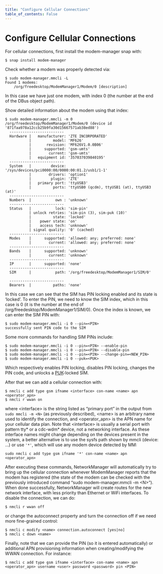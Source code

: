 ```yaml
---
title: "Configure Cellular Connections"
table_of_contents: False
---
```


# Configure Cellular Connections

For cellular connections, first install the modem-manager snap with:
```
$ snap install modem-manager
```

Check whether a modem was properly detected via:

```
$ sudo modem-manager.mmcli -L
Found 1 modems:
	/org/freedesktop/ModemManager1/Modem/0 [description]
```

In this case we have just one modem, with index 0 (the number at the end of the DBus object path).

Show detailed information about the modem using that index:

```
$ sudo modem-manager.mmcli -m 0
/org/freedesktop/ModemManager1/Modem/0 (device id '871faa978a12ccb25b9fa30d15667571ab38ed88')
  -------------------------
  Hardware |   manufacturer: 'ZTE INCORPORATED'
           |          model: 'MF626'
           |       revision: 'MF626V1.0.0B06'
           |      supported: 'gsm-umts'
           |        current: 'gsm-umts'
           |   equipment id: '357037039840195'
  -------------------------
  System   |         device: '/sys/devices/pci0000:00/0000:00:01.2/usb1/1-1'
           |        drivers: 'option1'
           |         plugin: 'ZTE'
           |   primary port: 'ttyUSB3'
           |          ports: 'ttyUSB0 (qcdm), ttyUSB1 (at), ttyUSB3 (at)'
  -------------------------
  Numbers  |           own : 'unknown'
  -------------------------
  Status   |           lock: 'sim-pin'
           | unlock retries: 'sim-pin (3), sim-puk (10)'
           |          state: 'locked'
           |    power state: 'on'
           |    access tech: 'unknown'
           | signal quality: '0' (cached)
  -------------------------
  Modes    |      supported: 'allowed: any; preferred: none'
           |        current: 'allowed: any; preferred: none'
  -------------------------
  Bands    |      supported: 'unknown'
           |        current: 'unknown'
  -------------------------
  IP       |      supported: 'none'
  -------------------------
  SIM      |           path: '/org/freedesktop/ModemManager1/SIM/0'

  -------------------------
  Bearers  |          paths: 'none'
```

In this case we can see that the SIM has PIN locking enabled and its state is
‘locked’. To enter the PIN, we need to know the SIM index, which in this
case is 0 (it is the number at the end of /org/freedesktop/ModemManager1/SIM/0).
Once the index is known, we can enter the SIM PIN with:

```
$ sudo modem-manager.mmcli -i 0 --pin=<PIN>
successfully sent PIN code to the SIM
```

Some more commands for handling SIM PINs include:

```
$ sudo modem-manager.mmcli -i 0 --pin=<PIN> --enable-pin
$ sudo modem-manager.mmcli -i 0 --pin=<PIN> --disable-pin
$ sudo modem-manager.mmcli -i 0 --pin=<PIN> --change-pin=<NEW_PIN>
$ sudo modem-manager.mmcli -i 0 --puk=<PUK>
```

Which respectively enables PIN locking, disables PIN locking, changes the PIN code,
and unlocks a [PUK](https://en.wikipedia.org/wiki/Personal_unblocking_code)-locked SIM.

After that we can add a cellular connection with:

```
$ nmcli c add type gsm ifname <interface> con-name <name> apn <operator_apn>
$ nmcli r wwan on
```

where &lt;interface&gt; is the string listed as “primary port” in the
output from `sudo mmcli -m <N>` (as previously described),
&lt;name&gt; is an arbitrary name used to identify the connection, and
&lt;operator_apn&gt; is the APN name for your cellular data plan.
Note that &lt;interface&gt; is usually a serial port with pattern
tty\* or a cdc-wdm\* device, not a networking interface. As these
interface names might change depending on the devices present in the
system, a better alternative is to use the sysfs path shown by mmcli
(device: ...) or use `'*'`, which will use any modem device detected
by MM:

```
sudo nmcli c add type gsm ifname '*' con-name <name> apn <operator_apn>
```

After executing these commands, NetworkManager will automatically try to bring up
the cellular connection whenever ModemManager reports that the modem has
registered (the state of the modem can be checked with the previously introduced
command “sudo modem-manager.mmcli -m &lt;N&gt;”). When done successfully, NetworkManager
will create routes for the new network interface, with less priority than
Ethernet or WiFi interfaces. To disable the connection, we can do:

```
$ nmcli r wwan off
```

or change the autoconnect property and turn the connection off if we need more
fine-grained control:

```
$ nmcli c modify <name> connection.autoconnect [yes|no]
$ nmcli c down <name>
```

Finally, note that we can provide the PIN (so it is entered
automatically) or additional APN provisioning information when
creating/modifying the WWAN connection.  For instance:

```
$ nmcli c add type gsm ifname <interface> con-name <name> apn <operator_apn> username <user> password <password> pin <PIN>
```
